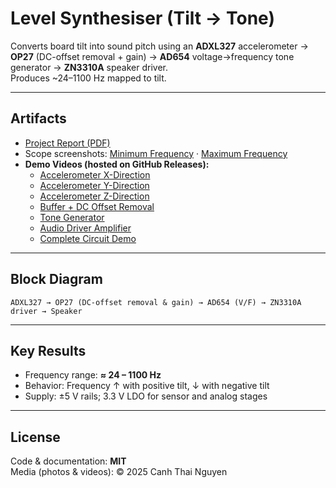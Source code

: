 # Level Synthesiser (Tilt → Tone)

Converts board tilt into sound pitch using an **ADXL327** accelerometer → **OP27** (DC-offset removal + gain) → **AD654** voltage→frequency tone generator → **ZN3310A** speaker driver.  
Produces ~24–1100 Hz mapped to tilt.

---

## Artifacts
- [Project Report (PDF)](docs/Level-Synthesiser-Report.pdf)
- Scope screenshots: [Minimum Frequency](docs/Minimum-Frequency.jpg) · [Maximum Frequency](docs/Maximum-Frequency.jpg)
- **Demo Videos (hosted on GitHub Releases):**
  - [Accelerometer X-Direction](https://github.com/kainguyen05/level-synthesizer/releases/download/v2025.01.17/Accelerometer_Test_xdirection.mp4)
  - [Accelerometer Y-Direction](https://github.com/kainguyen05/level-synthesizer/releases/download/v2025.01.17/Accelerometer_Test_ydirection.mp4)
  - [Accelerometer Z-Direction](https://github.com/kainguyen05/level-synthesizer/releases/download/v2025.01.17/Accelerometer_Test_zdirection.mp4)
  - [Buffer + DC Offset Removal](https://github.com/kainguyen05/level-synthesizer/releases/download/v2025.01.17/Buffer_DC_Offset_Removal_Test.mp4)
  - [Tone Generator](https://github.com/kainguyen05/level-synthesizer/releases/download/v2025.01.17/Test_Audio_Frequency_Tone_Generator.mp4)
  - [Audio Driver Amplifier](https://github.com/kainguyen05/level-synthesizer/releases/download/v2025.01.17/Test_Audio_Driver_Amplifier.mp4)
  - [Complete Circuit Demo](https://github.com/kainguyen05/level-synthesizer/releases/download/v2025.01.17/Complete_Circuit_Test.mp4)

---

## Block Diagram
`ADXL327 → OP27 (DC-offset removal & gain) → AD654 (V/F) → ZN3310A driver → Speaker`

---

## Key Results
- Frequency range: **≈ 24 – 1100 Hz**  
- Behavior: Frequency ↑ with positive tilt, ↓ with negative tilt  
- Supply: ±5 V rails; 3.3 V LDO for sensor and analog stages

---

## License
Code & documentation: **MIT**  
Media (photos & videos): © 2025 Canh Thai Nguyen
